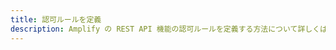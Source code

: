 ```yaml
---
title: 認可ルールを定義
description: Amplify の REST API 機能の認可ルールを定義する方法について詳しくはこちら
---
```


<inline-fragment platform="js" src="~/lib/restapi/fragments/js/authz.md"></inline-fragment> <inline-fragment platform="ios" src="~/lib/restapi/fragments/native_common/authz/common.md"></inline-fragment> <inline-fragment platform="android" src="~/lib/restapi/fragments/native_common/authz/common.md"></inline-fragment>